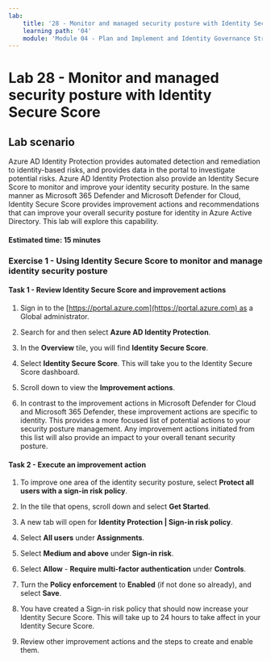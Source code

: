 ```yaml
---
lab:
    title: '28 - Monitor and managed security posture with Identity Secure Score'
    learning path: '04'
    module: 'Module 04 - Plan and Implement and Identity Governance Strategy'
---
```


# Lab 28 - Monitor and managed security posture with Identity Secure Score

## Lab scenario

Azure AD Identity Protection provides automated detection and remediation to identity-based risks, and provides data in the portal to investigate potential risks. Azure AD Identity Protection also provide an Identity Secure Score to monitor and improve your identity security posture.  In the same manner as Microsoft 365 Defender and Microsoft Defender for Cloud, Identity Secure Score provides improvement actions and recommendations that can improve your overall security posture for identity in Azure Active Directory.  This lab will explore this capability. 

#### Estimated time: 15 minutes

### Exercise 1 - Using Identity Secure Score to monitor and manage identity security posture

#### Task 1 - Review Identity Secure Score and improvement actions

1. Sign in to the [https://portal.azure.com](https://portal.azure.com) as a Global administrator.

2. Search for and then select **Azure AD Identity Protection**.

3. In the **Overview** tile, you will find **Identity Secure Score**.

4. Select **Identity Secure Score**.  This will take you to the Identity Secure Score dashboard.

5. Scroll down to view the **Improvement actions**.

6. In contrast to the improvement actions in Microsoft Defender for Cloud and Microsoft 365 Defender, these improvement actions are specific to identity.  This provides a more focused list of potential actions to your security posture management.  Any improvement actions initiated from this list will also provide an impact to your overall tenant security posture. 

#### Task 2 - Execute an improvement action

1. To improve one area of the identity security posture, select **Protect all users with a sign-in risk policy**.

2. In the tile that opens, scroll down and select **Get Started**.

3. A new tab will open for **Identity Protection | Sign-in risk policy**.

4. Select **All users** under **Assignments**.

5. Select **Medium and above** under **Sign-in risk**.

6. Select **Allow** - **Require multi-factor authentication** under **Controls**.

7. Turn the **Policy enforcement** to **Enabled** (if not done so already), and select **Save**.

8. You have created a Sign-in risk policy that should now increase your Identity Secure Score.  This will take up to 24 hours to take affect in your Identity Secure Score.

9. Review other improvement actions and the steps to create and enable them.
